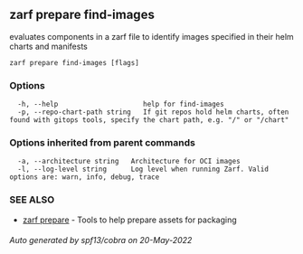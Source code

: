 ## zarf prepare find-images

evaluates components in a zarf file to identify images specified in their helm charts and manifests

```
zarf prepare find-images [flags]
```

### Options

```
  -h, --help                     help for find-images
  -p, --repo-chart-path string   If git repos hold helm charts, often found with gitops tools, specify the chart path, e.g. "/" or "/chart"
```

### Options inherited from parent commands

```
  -a, --architecture string   Architecture for OCI images
  -l, --log-level string      Log level when running Zarf. Valid options are: warn, info, debug, trace
```

### SEE ALSO

* [zarf prepare](zarf_prepare.md)	 - Tools to help prepare assets for packaging

###### Auto generated by spf13/cobra on 20-May-2022
